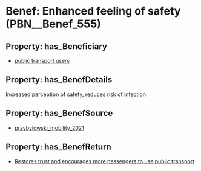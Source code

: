 # Benef: __Enhanced feeling of safety__ (PBN__Benef_555)

## Property: has_Beneficiary

* [public transport users](../Stakeholder/PBN__Stakeholder_236)

## Property: has_BenefDetails

Increased perception of safety, reduces risk of infection

## Property: has_BenefSource

* [przybylowski_mobility_2021](../Article/PBN__Article_113)

## Property: has_BenefReturn

* [Restores trust and encourages more passengers to use public transport](../BenefReturn/PBN__BenefReturn_609)

